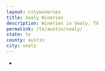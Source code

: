 ```yaml
---
layout: citywineries
title: Sealy Wineries
description: Wineries in Sealy, TX
permalink: /tx/austin/sealy/
state: tx
county: austin
city: sealy
---
```

-
